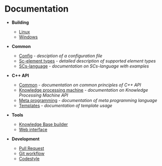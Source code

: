 # Documentation

- **Building**
    * [Linux](build/linux-build.md)
    * [Windows](build/windows-build.md)

- **Common**
    * [Config](other/config.md) - *desciption of a configuration file*
    * [Sc-element types](cpp/el_types.md) - *detailed description of supported element types*
    * [SCs-language](other/scs.md) - *documentation on SCs-language with examples*

- **C++ API**
    * [Common](cpp/common.md) - *documentation on common principles of C++ API*
    * [Knowledge processing machine](cpp/kpm.md) - *documentation on Knowledge Processing Machine API*
    * [Meta programming](cpp/cpp-meta.md) - *documentation of meta programming language*
    * [Templates](cpp/templates.md) - *documentation of template usage*

- **Tools**
    * [Knowledge Base builder](tools/kb_builder.md)
    * [Web interface](tools/web.md)

- **Development**
    * [Pull Request](dev/pr.md)
    * [Git workflow](dev/git-workflow.md)
    * [Codestyle](dev/codestyle.md)
